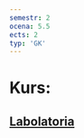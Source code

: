 ```yaml
---
semestr: 2
ocena: 5.5
ects: 2
typ: 'GK'
---
```


# Kurs:
## [Labolatoria](/Notatki/Semestr%202/Miernictwo%20w%20informatyce%20i%20telekomunikacji%202/Labolatoria/Labolatoria.md)
